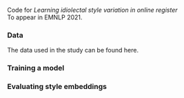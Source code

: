 Code for *Learning idiolectal style variation in online register*  
To appear in EMNLP 2021.


### Data
The data used in the study can be found here.

### Training a model


### Evaluating style embeddings
